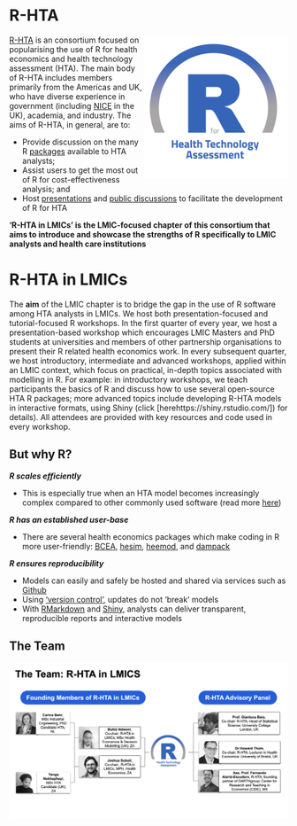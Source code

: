 # R-HTA

<img src="img/avatar.png" width="260" align="right" />

[R-HTA](https://r-hta.org/) is an consortium focused on popularising the use of R for health economics and health technology assessment (HTA). The main body of R-HTA includes members primarily from the Americas and UK, who have diverse experience in government (including [NICE](https://www.nice.org.uk/) in the UK), academia, and industry. The aims of R-HTA, in general, are to:
- Provide discussion on the many R [packages](https://r-hta.org/#resources) available to HTA analysts;
- Assist users to get the most out of R for cost-effectiveness analysis; and
- Host [presentations](https://r-hta.org/#talk) and [public discussions](https://www.youtube.com/channel/UCUog4U8cjXuQIvINSDsiEJQ) to facilitate the development of R for HTA

**‘R-HTA in LMICs’ is the LMIC-focused chapter of this consortium that aims to introduce and showcase the strengths of R specifically to LMIC analysts and health care institutions**

# R-HTA in LMICs
The **aim** of the LMIC chapter is to bridge the gap in the use of R software among HTA analysts in LMICs. We host both presentation-focused and tutorial-focused R workshops. In the first quarter of every year, we host a presentation-based workshop which encourages LMIC Masters and PhD students at universities and members of other partnership organisations to present their R related health economics work. In every subsequent quarter, we host introductory, intermediate and advanced workshops, applied within an LMIC context, which focus on practical, in-depth topics associated with modelling in R. For example: in introductory workshops, we teach participants the basics of R and discuss how to use several open-source HTA R packages; more advanced topics include developing R-HTA models in interactive formats, using Shiny (click [herehttps://shiny.rstudio.com/]) for details). All attendees are provided with key resources and code used in every workshop.

## But why R?
***R scales efficiently***
- This is especially true when an HTA model becomes increasingly complex compared to other commonly used software (read more [here](https://www.valueinhealthjournal.com/action/showPdf?pii=S1098-3015%2819%2930050-6))

***R has an established user-base***
- There are several health economics packages which make coding in R more user-friendly: [BCEA](https://cran.r-project.org/web/packages/BCEA/index.html), [hesim](https://github.com/hesim-dev/hesim), [heemod](https://cran.r-project.org/web/packages/heemod/index.html), and [dampack](https://github.com/feralaes/dampack)
 
***R ensures reproducibility***
- Models can easily and safely be hosted and shared via services such as [Github](https://github.com/)
- Using [‘version control’](https://en.wikipedia.org/wiki/Version_control), updates do not ‘break’ models
- With [RMarkdown](https://rmarkdown.rstudio.com/) and [Shiny](https://shiny.rstudio.com/), analysts can deliver transparent, reproducible reports and interactive models

## The Team

<img src="img/team.png" align="center" />